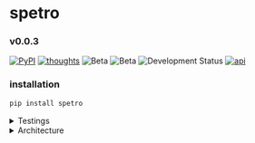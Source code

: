 # spetro

### v0.0.3

[![PyPI](https://img.shields.io/pypi/v/spetro.svg)](https://pypi.org/project/spetro/)
[![thoughts](https://img.shields.io/badge/docs-thoughts-blue)](docs/thoughts.md)
![Beta](https://img.shields.io/badge/status-beta-orange)
![Beta](https://img.shields.io/badge/beta-orange?style=flat)
![Development Status](https://img.shields.io/badge/dev--status-beta-yellow)
[![api](https://img.shields.io/badge/docs-api-purple)](docs/api.md)

### installation

```bash
pip install spetro
```

<details>
<summary>Testings</summary>
  
![performance](docs/testings-figure-b.png)

</details>

<details>
<summary>Architecture</summary>
  
![schema](docs/schema-thoughts-figure-a.png)

</details>

